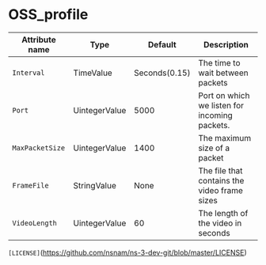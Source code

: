 # OSS_profile


| Attribute name | Type | Default | Description |
| ----------- | ------ | ------ | ------------- |
| `Interval` | TimeValue | Seconds(0.15)  | The time to wait between packets |
| `Port` | UintegerValue | 5000 | Port on which we listen for incoming packets. |
| `MaxPacketSize` | UintegerValue | 1400  | The maximum size of a packet |
| `FrameFile` | StringValue | None  | The file that contains the video frame sizes |
| `VideoLength` | UintegerValue | 60  | The length of the video in seconds |

`[LICENSE]`(https://github.com/nsnam/ns-3-dev-git/blob/master/LICENSE)
